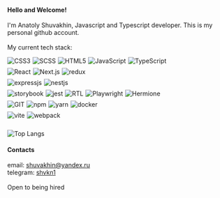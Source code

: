 #### Hello and Welcome!

I'm Anatoly Shuvakhin, Javascript and Typescript developer. This is my personal github account.
<br/><br/>
My current tech stack:
<div style="display: flex; flex-direction: column; gap: 8px;">
  <div style="display: flex; gap: 5px;">
    <img src="https://img.shields.io/badge/-CSS-263139?style=flat-square&logo=css3&logoColor=019ce6" alt="CSS3">
    <img src="https://img.shields.io/badge/-SASS%20/%20SCSS-263139?style=flat-square&logo=sass&logoColor=cf649a" alt="SCSS">
    <img src="https://img.shields.io/badge/-HTML5-263139?style=flat-square&logo=html5&logoColor=f77b63" alt="HTML5">
    <img src="https://img.shields.io/badge/-JavaScript-263139?style=flat-square&logo=javascript&logoColor=#ffca39" alt="JavaScript">
    <img src="https://img.shields.io/badge/-TypeScript-263139?style=flat-square&logo=typescript&logoColor=#ffca39" alt="TypeScript">
  </div>
  <div style="display: flex; gap: 5px;">
    <img src="https://img.shields.io/badge/-React-263139?style=flat-square&logo=react&logoColor=149eca" alt="React">
    <img src="https://img.shields.io/badge/-Next.js-263139?style=flat-square&logo=next.js&logoColor=white" alt="Next.js">
    <img src="https://img.shields.io/badge/-Redux%20&%20RTK-263139?style=flat-square&logo=redux&logoColor=764ABC" alt="redux">
  </div>
  <div style="display: flex; gap: 5px;">
    <img src="https://img.shields.io/badge/-Express.js-263139?style=flat-square&logo=express&logoColor=99cc26" alt="expressjs">
    <img src="https://img.shields.io/badge/-Nest.js-263139?style=flat-square&logo=nestjs&logoColor=ea374d" alt="nestjs">
  </div>
  <div style="display: flex; gap: 5px;">
    <img src="https://img.shields.io/badge/-Storybook-263139?style=flat-square&logo=storybook&logoColor=ff4685" alt="storybook">
    <img src="https://img.shields.io/badge/-Jest-263139?style=flat-square&logo=jest&logoColor=a84b58" alt="jest">
    <img src="https://img.shields.io/badge/-React%20Testing%20Library-263139?style=flat-square&logo=react" alt="RTL">
    <img src="https://img.shields.io/badge/-Playwright-263139?style=flat-square&logo=Playwright" alt="Playwright">
    <img src="https://img.shields.io/badge/-Hermione-263139?style=flat-square" alt="Hermione">
  </div>
  <div style="display: flex; gap: 5px;">
    <img src="https://img.shields.io/badge/-Git-263139?style=flat-square&logo=git&logoColor=F05032" alt="GIT">
    <img src="https://img.shields.io/badge/-NPM-263139?style=flat-square&logo=npm&logoColor=cb0001" alt="npm">
    <img src="https://img.shields.io/badge/-YARN-263139?style=flat-square&logo=yarn&logoColor=764ABC" alt="yarn">
    <img src="https://img.shields.io/badge/-Docker-263139?style=flat-square&logo=docker&logoColor=75afcb" alt="docker">
  </div>
  <div style="display: flex; gap: 5px;">
    <img src="https://img.shields.io/badge/-Vite-263139?style=flat-square&logo=vite&logoColor=ffc219" alt="vite">
    <img src="https://img.shields.io/badge/-Webpack-263139?style=flat-square&logo=webpack&logoColor=75afcb" alt="webpack">
  </div>
<div> 
</br>
<div>
  <img src="https://github-readme-stats.vercel.app/api/top-langs/?username=shvkn&layout=compact&theme=dark" alt="Top Langs">
</div>

#### Contacts
email: [shuvakhin@yandex.ru](mailto:shuvakhin@yandex.ru)</br>
telegram: [shvkn1](https://t.me/shvkn1)
</br></br>Open to being hired